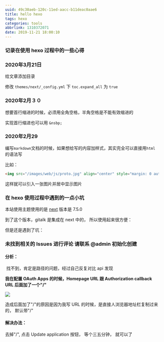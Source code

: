```yaml
---
uuid: 49c30aeb-120c-11ed-aacc-b11deac0aae6
title: hello hexo
tags: hexo
categories: tools
abbrlink: 1310372071
date: 2019-11-21 18:00:10
---
```


### 记录在使用 hexo 过程中的一些心得

<!-- more -->
### 2020年3月21日

给文章添加目录

修改 `themes/next/_config.yml` 下 `toc.expand_all` 为 `true`

### 2020年2月３０

想要首行缩进的时候，必须用全角空格，半角空格是不能有效缩进的

实现首行缩进也可以用 `&nsbp;`

### 2020年2月29

编写`markdown`文档的时候，如果想给写的内容加样式，其实完全可以直接用`html`的语法写

比如： 

```html
<img src="/images/web/js/proto.jpg" align="center" style="margin: 0 auto;">
```

这样就可以引入一张图片并居中显示图片

### 在 hexo 使用过程中遇到的一点小坑

本站使用主题使用的是 [next](https://github.com/theme-next/hexo-theme-next) 版本是 7.5.0

到了这个版本，gitalk 是集成在 next 中的， 所以使用起来很方便：

但是还是遇到了坑：



### 未找到相关的 Issues 进行评论 请联系 @admin 初始化创建

#### 分析：

​ 找不到，肯定是路径的问题，经过自己反复对比 api 发现

**我在配置 OAuth Apps 的时候，Homepage URL 跟 Authorization callback URL 后面加了一个"/"**

![](/images/hexo/oauthapp.png)

造成后面加了"/"的原因是因为我写 URL 的时候，是直接人浏览器地址栏复制过来的， 默认带"/"

#### 解决办法：

去掉"/", 点击 Update application 按钮， 等个三五分钟， 就可以了
